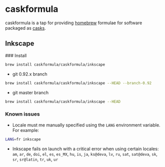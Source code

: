 # caskformula

caskformula is a tap for providing [homebrew](http://brew.sh/) formulae for software packaged as [casks](https://caskroom.github.io/).

## Inkscape

### Install

```bash
brew install caskformula/caskformula/inkscape
```

* git 0.92.x branch

```bash
brew install caskformula/caskformula/inkscape --HEAD --branch-0.92
```

* git master branch

```bash
brew install caskformula/caskformula/inkscape --HEAD
```

### Known issues

* Locale must me manually specified using the `LANG` environment variable. For example:

```bash
LANG=fr inkscape
```

* Inkscape fails on launch with a critical error when using certain locales: `am`, `ar`, `de`, `doi`, `el`, `es`, `es_MX`, `hu`, `is`, `ja`, `ks@deva`, `lv`, `ru`, `sat`, `sat@deva`, `sk`, `sr`, `sr@latin`, `tr`, `uk`, `ur`
